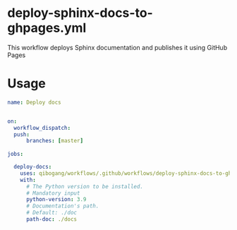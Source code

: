 # deploy-sphinx-docs-to-ghpages.yml

This workflow deploys Sphinx documentation and publishes it using GitHub Pages 

Usage 
=====

```yaml
name: Deploy docs


on: 
  workflow_dispatch:
  push:
      branches: [master]
  
jobs:

  deploy-docs:
    uses: qibogang/workflows/.github/workflows/deploy-sphinx-docs-to-ghpages.yml@main
    with:
      # The Python version to be installed.
      # Mandatory input 
      python-version: 3.9
      # Documentation's path.
      # Default: ./doc 
      path-doc: ./docs
```
